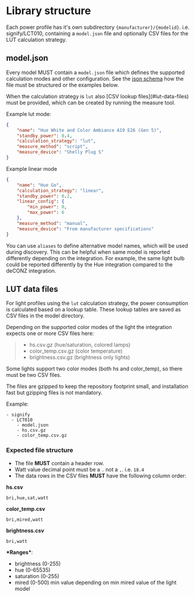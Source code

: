 # Library structure

Each power profile has it's own subdirectory `{manufacturer}/{modelid}`. i.e. signify/LCT010, containing a `model.json` file and optionally CSV files for the LUT calculation strategy.

## model.json

Every model MUST contain a `model.json` file which defines the supported calculation modes and other configuration.
See the [json schema](https://github.com/bramstroker/homeassistant-powercalc/blob/master/profile_library/model_schema.json) how the file must be structured or the examples below.

When the calculation strategy is `lut` also \[CSV lookup files\](#lut-data-files) must be provided, which can be created by running the measure tool.

Example lut mode:

```json
{
    "name": "Hue White and Color Ambiance A19 E26 (Gen 5)",
    "standby_power": 0.4,
    "calculation_strategy": "lut",
    "measure_method": "script",
    "measure_device": "Shelly Plug S"
}
```

Example linear mode

```json
{
    "name": "Hue Go",
    "calculation_strategy": "linear",
    "standby_power": 0.2,
    "linear_config": {
        "min_power": 0,
        "max_power": 6
    },
    "measure_method": "manual",
    "measure_device": "From manufacturer specifications"
}
```

You can use `aliases` to define alternative model names, which will be used during discovery.
This can be helpful when same model is reported differently depending on the integration. For example, the same light bulb could be reported differently by the Hue integration compared to the deCONZ integration.

## LUT data files

For light profiles using the `lut` calculation strategy, the power consumption is calculated based on a lookup table.
These lookup tables are saved as CSV files in the model directory.

Depending on the supported color modes of the light the integration expects one or more CSV files here:

> - hs.csv.gz (hue/saturation, colored lamps)
> - color_temp.csv.gz (color temperature)
> - brightness.csv.gz (brightness only lights)

Some lights support two color modes (both hs and color_temp), so there must be two CSV files.

The files are gzipped to keep the repository footprint small, and installation fast but gzipping files is not mandatory.

Example:

```
- signify
  - LCT010
    - model.json
    - hs.csv.gz
    - color_temp.csv.gz
```

### Expected file structure

- The file **MUST** contain a header row.
- Watt value decimal point must be a `.` not a `,`. i.e. `18.4`
- The data rows in the CSV files **MUST** have the following column order:

**hs.csv**

```text
bri,hue,sat,watt
```

**color_temp.csv**

```text
bri,mired,watt
```

**brightness.csv**

```text
bri,watt
```

**\*Ranges\***:

- brightness (0-255)
- hue (0-65535)
- saturation (0-255)
- mired (0-500)  min value depending on min mired value of the light model
